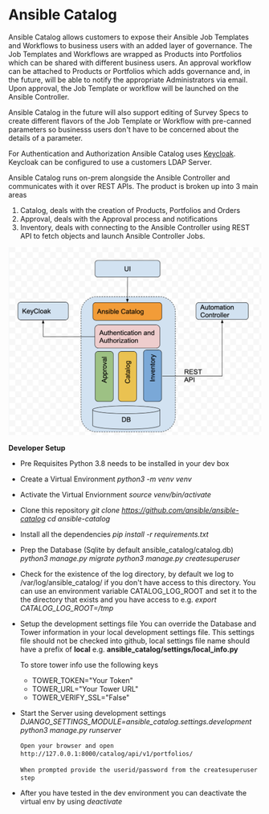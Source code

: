 
# Ansible Catalog

Ansible Catalog allows customers to expose their Ansible Job Templates and Workflows to business users with an added layer of governance. The Job Templates and Workflows are wrapped as Products into Portfolios which can be shared with different business users. An approval workflow can be attached to Products or Portfolios which adds governance and, in the future, will be able to notify the appropriate Administrators via email. Upon approval, the Job Template or workflow will be launched on the Ansible Controller.

Ansible Catalog in the future will also support editing of Survey Specs to create different flavors of the Job Template or Workflow with pre-canned parameters so businesss users don't have to be concerned about the details of a parameter.


For Authentication and Authorization Ansible Catalog uses [Keycloak](https://github.com/chambridge/galaxy_ng/tree/poc-keycloak-py-social). Keycloak can be configured to use a customers LDAP Server.


Ansible Catalog runs on-prem alongside the Ansible Controller and communicates with it over REST APIs. The product is broken up into 3 main areas

 1. Catalog, deals with the creation of Products, Portfolios and Orders
 2. Approval, deals with the Approval process and notifications
 3. Inventory, deals with connecting to the Ansible Controller using REST API to fetch objects and launch Ansible Controller Jobs.

![Alt UsingUploadService](./docs/ansible_catalog.png?raw=true)


**Developer Setup**
* Pre Requisites 
   Python 3.8 needs to be installed in your dev box
* Create a Virtual Environment
   *python3 -m venv venv*
* Activate the Virtual Enviornment
    *source venv/bin/activate*
* Clone this repository
     *git clone https://github.com/ansible/ansible-catalog*
     *cd ansible-catalog*
 * Install all the dependencies
     *pip install -r requirements.txt*
 * Prep the Database (Sqlite by default ansible_catalog/catalog.db)
      *python3 manage.py migrate*
      *python3 manage.py createsuperuser*
* Check for the existence of the log directory, by default we log to /var/log/ansible_catalog/ if you don't have access to this directory. You can use an environment variable CATALOG_LOG_ROOT and set it to the the directory that exists and you have access to e.g.
  *export CATALOG_LOG_ROOT=/tmp*      
* Setup the development settings file
   You can override the Database and Tower information in your local development settings file.
   This settings file should not be checked into github, local settings file name should have a prefix of  **local** e.g.   **ansible_catalog/settings/local_info.py**
   
   To store tower info use the following keys
   
  * TOWER_TOKEN="Your Token"
  * TOWER_URL="Your Tower URL"
  * TOWER_VERIFY_SSL="False"
  
* Start the Server using development settings
      *DJANGO_SETTINGS_MODULE=ansible_catalog.settings.development python3 manage.py runserver*
      
      Open your browser and open http://127.0.0.1:8000/catalog/api/v1/portfolios/
      
      When prompted provide the userid/password from the createsuperuser step

* After you have tested in the dev environment you can deactivate the virtual env by using
*deactivate*
